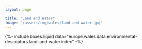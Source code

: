 ```yaml
---
layout: page

title: "Land and Water"
image: "/assets/img/wales/land-and-water.jpg"
---
```


{%-
include boxes.liquid
data="europe.wales.data.environmental-descriptors.land-and-water.index"
-%}
